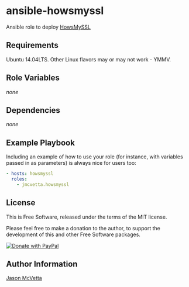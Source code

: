 ansible-howsmyssl
=================

Ansible role to deploy [HowsMySSL](https://github.com/jmhodges/howsmyssl)


Requirements
------------

Ubuntu 14.04LTS.  Other Linux flavors may or may not work - YMMV.  


Role Variables
--------------

*none*


Dependencies
------------

*none*


Example Playbook
----------------

Including an example of how to use your role (for instance, with variables passed in as parameters) is always nice for users too:

```yaml
- hosts: howsmyssl
  roles:
    - jmcvetta.howsmyssl
```


License
-------

This is Free Software, released under the terms of the MIT license.

Please feel free to make a donation to the author, to support the development
of this and other Free Software packages.

[![Donate with PayPal](https://img.shields.io/badge/donate-paypal-blue.svg)](https://www.paypal.com/cgi-bin/webscr?cmd=_s-xclick&hosted_button_id=BEN9T3USAGGU4)


Author Information
------------------

[Jason McVetta](mailto:jason.mcvetta@gmail.com)
